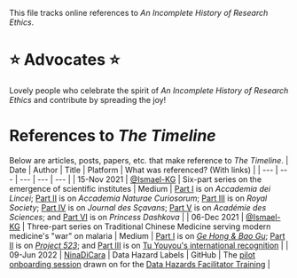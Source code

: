 This file tracks online references to _An Incomplete History of Research Ethics_.

# ⭐ Advocates ⭐
Lovely people who celebrate the spirit of _An Incomplete History of Research Ethics_ and contribute by spreading the joy!

# References to _The Timeline_
Below are articles, posts, papers, etc. that make reference to _The Timeline_.
| Date | Author | Title | Platform | What was referenced? (With links) |
| --- | --- | --- | --- | --- |
| 15-Nov 2021 | [@Ismael-KG](https://github.com/Ismael-KG) | Six-part series on the emergence of scientific institutes | Medium | [Part I](https://ismaelkg.medium.com/internal-politics-in-europes-oldest-science-institute-2b265c130da1) is on _Accademia dei Lincei_; [Part II](https://ismaelkg.medium.com/science-and-the-state-4c1745b00d81) is on _Accademia Naturae Curiosorum_; [Part III](https://ismaelkg.medium.com/developing-peer-review-ffee8e815ba2) is on _Royal Society_; [Part IV](https://ismaelkg.medium.com/publications-printers-and-pirates-1af33677b6eb) is on _Journal des Sçavans_; [Part V](https://ismaelkg.medium.com/scientific-publications-for-reaching-wider-audiences-c8960fbb5229) is on _Académie des Sciences_; and [Part VI](https://ismaelkg.medium.com/princess-dashkovas-academies-e3ebc314038e) is on _Princess Dashkova_ |
| 06-Dec 2021 | [@Ismael-KG](https://github.com/Ismael-KG) | Three-part series on Traditional Chinese Medicine serving modern medicine's "war" on malaria | Medium | [Part I](https://ismaelkg.medium.com/ge-hong-bao-gu-36a534787cb5) is on [_Ge Hong & Bao Gu_](https://www.tiki-toki.com/timeline/entry/1753034/A-History-of-Research-Ethics/#vars!panel=16623258!); [Part II](https://ismaelkg.medium.com/project-523-d4b45aa7efbd) is on [_Project 523_](https://www.tiki-toki.com/timeline/entry/1753034/A-History-of-Research-Ethics/#vars!panel=16575839!); and [Part III](https://ismaelkg.medium.com/social-responsibility-under-dictatorship-51f6c2b6518) is on [Tu Youyou's international recognition](https://www.tiki-toki.com/timeline/entry/1753034/A-History-of-Research-Ethics/#vars!panel=16623563!) |
| 09-Jun 2022 | [NinaDiCara](https://github.com/ninadicara) | Data Hazard Labels | GitHub | The [pilot onboarding session](https://github.com/Ismael-KG/An_Incomplete_History_of_Research_Ethics/issues/142) drawn on for the [Data Hazards Facilitator Training](https://github.com/very-good-science/data-hazards/issues/128) |
